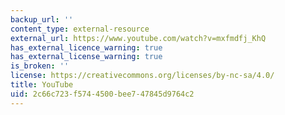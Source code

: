 ```yaml
---
backup_url: ''
content_type: external-resource
external_url: https://www.youtube.com/watch?v=mxfmdfj_KhQ
has_external_licence_warning: true
has_external_license_warning: true
is_broken: ''
license: https://creativecommons.org/licenses/by-nc-sa/4.0/
title: YouTube
uid: 2c66c723-f574-4500-bee7-47845d9764c2
---
```


